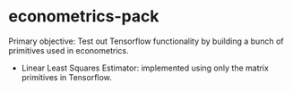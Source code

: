 # econometrics-pack

Primary objective: Test out Tensorflow functionality by building a bunch of primitives used in econometrics.
- Linear Least Squares Estimator: implemented using only the matrix primitives in Tensorflow.
